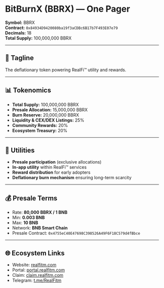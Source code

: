 # BitBurnX (BBRX) — One Pager

**Symbol:** BBRX  
**Contract:** `0x84934D9420080ba19f3aCDBc6B17b7F493E07e79`  
**Decimals:** 18  
**Total Supply:** 100,000,000 BBRX  

---

## 🚀 Tagline
The deflationary token powering RealFi™ utility and rewards.

---

## 📊 Tokenomics
- **Total Supply:** 100,000,000 BBRX  
- **Presale Allocation:** 15,000,000 BBRX  
- **Burn Reserve:** 20,000,000 BBRX  
- **Liquidity & CEX/DEX Listings:** 25%  
- **Community Rewards:** 20%  
- **Ecosystem Treasury:** 20%  

---

## 🔑 Utilities
- **Presale participation** (exclusive allocations)  
- **In-app utility** within RealFi™ services  
- **Reward distribution** for early adopters  
- **Deflationary burn mechanism** ensuring long-term scarcity  

---

## 💰 Presale Terms
- Rate: **80,000 BBRX / 1 BNB**  
- Min: **0.003 BNB**  
- Max: **10 BNB**  
- Network: **BNB Smart Chain**  
- Presale Contract: `0x4755eC40E47698C398526A49F6F18C579d4fBbce`  

---

## 🌐 Ecosystem Links
- Website: [realfitm.com](https://realfitm.com)  
- Portal: [portal.realfitm.com](https://portal.realfitm.com)
- Claim: [claim.realfitm.com](https://claim.realfitm.com)   
- Telegram: [t.me/RealFitm](https://t.me/RealFitm)  

